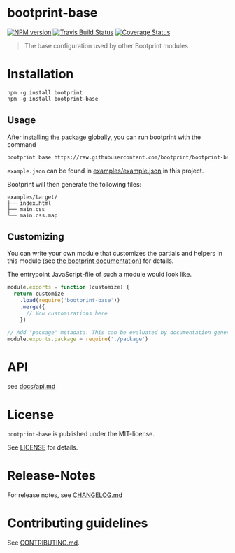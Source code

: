 # bootprint-base 

[![NPM version](https://img.shields.io/npm/v/bootprint-base.svg)](https://npmjs.com/package/bootprint-base)
[![Travis Build Status](https://travis-ci.org/bootprint/bootprint-base.svg?branch=master)](https://travis-ci.org/bootprint/bootprint-base)
[![Coverage Status](https://img.shields.io/codecov/bootprint/bootprint-base.svg)](https://codecov.io/github/bootprint/bootprint-base)

> The base configuration used by other Bootprint modules



# Installation

```
npm -g install bootprint
npm -g install bootprint-base
```

## Usage


After installing the package globally, you can run bootprint with the command

```bash
bootprint base https://raw.githubusercontent.com/bootprint/bootprint-base/v2.0.0-rc.5/examples/example.json target
```

`example.json` can be found in [examples/example.json](examples/example.json) in this project.

Bootprint will then generate the following files:

<pre><code>examples/target/
├── index.html
├── main.css
└── main.css.map
</code></pre> 


## Customizing

You can write your own module that customizes the partials and helpers in this module
(see [the bootprint documentation](https://github.com/bootprint/bootprint/blob/master/doc/modules.md)) for details.

The entrypoint JavaScript-file of such a module would look like.

```js
module.exports = function (customize) {
  return customize
    .load(require('bootprint-base'))
    .merge({
      // You customizations here
    })

// Add "package" metadata. This can be evaluated by documentation generators
module.exports.package = require('./package')
```

# API

see [docs/api.md](docs/api.md)


# License

`bootprint-base` is published under the MIT-license.

See [LICENSE](LICENSE) for details.


# Release-Notes
 
For release notes, see [CHANGELOG.md](CHANGELOG.md)
 
# Contributing guidelines

See [CONTRIBUTING.md](CONTRIBUTING.md).